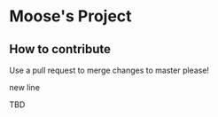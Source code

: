 # Moose's Project

## How to contribute

Use a pull request to merge changes to master please!

new line

TBD
